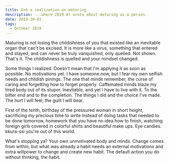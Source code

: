 ```yaml
---
title: D+6 a realization on maturing
description: ...where 2019 Al wrote about maturing as a person.
date: 2019-10-01
tags:
  - October 2019
---
```


Maturing is not losing the childishness of you that existed like an inevitable organ that can't be excised. It is more like a virus, something that entered and stayed, and can never be truly vanquished, only quelled. Not shown. That's it. The childishness is quelled and your mindset changed. 

Some things I realized. Doesn't mean that I'm applying it as soon as possible. No motivations yet. I have someone now, but I fear my own selfish needs and childish pinings. The one that minds remember, the curse of caring and forgetting how to forget properly. Caffeinated minds blaze my tired body out of its stupor. Inevitable, and yet I have to live with it. To the bitter end and to the completion. The things I did and the choice I've made. The hurt I will feel, the guilt I will bear.

First of the tenth, birthday of the pressured woman in short height, sacrificing my precious time to write instead of doing tasks that needed to be done tomorrow, homework that you have no idea how to finish, watching foreign girls covered in colorful shirts and beautiful make ups. Eye candies. kkura-ssi you're out of this world.

What's stopping ya? Your own unmotivated body and minds. Change comes from within, but what was already a habit needs an external motivations and extra willpower to change and create new habit. The default action you do without thinking, the habit.